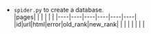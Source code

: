 - `spider.py` to create a database.  
|pages| | | | | |
|----|----|----|----|----|----|
|id|url|html|error|old_rank|new_rank|
| | | | | | |
